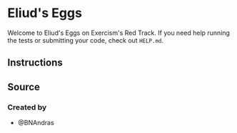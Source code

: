 # Eliud's Eggs

Welcome to Eliud's Eggs on Exercism's Red Track.
If you need help running the tests or submitting your code, check out `HELP.md`.

## Instructions

## Source

### Created by

- @BNAndras